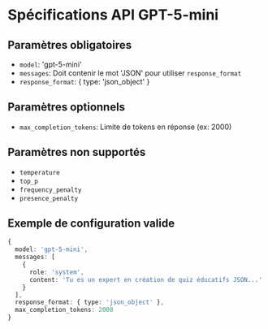 # Spécifications API GPT-5-mini

## Paramètres obligatoires
- `model`: 'gpt-5-mini'
- `messages`: Doit contenir le mot 'JSON' pour utiliser `response_format`
- `response_format`: { type: 'json_object' }

## Paramètres optionnels
- `max_completion_tokens`: Limite de tokens en réponse (ex: 2000)

## Paramètres non supportés
- `temperature`
- `top_p`
- `frequency_penalty`
- `presence_penalty`

## Exemple de configuration valide
```typescript
{
  model: 'gpt-5-mini',
  messages: [
    {
      role: 'system',
      content: 'Tu es un expert en création de quiz éducatifs JSON...'
    }
  ],
  response_format: { type: 'json_object' },
  max_completion_tokens: 2000
}
```
